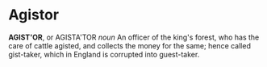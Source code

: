 # Agistor

**AGIST'OR**, or AGISTA'TOR _noun_ An officer of the king's forest, who has the care of cattle agisted, and collects the money for the same; hence called gist-taker, which in England is corrupted into guest-taker.